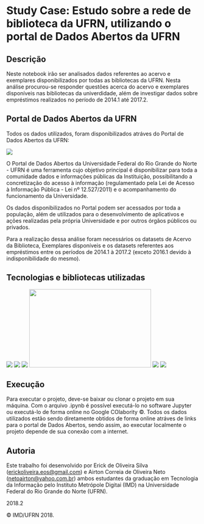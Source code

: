 # Study Case: Estudo sobre a rede de biblioteca da UFRN, utilizando o portal de Dados Abertos da UFRN

## Descrição
Neste notebook irão ser analisados dados referentes ao acervo e exemplares disponibilizados por todas as bibliotecas da UFRN. Nesta análise procurou-se responder questões acerca do acervo e exemplares disponíveis nas bibliotecas da univerdidade, além de investigar dados sobre empréstimos realizados no período de 2014.1 até 2017.2.

## Portal de Dados Abertos da UFRN

Todos os dados utilizados, foram disponibilizados atráves do Portal de Dados Abertos da UFRN:

<img src="http://dados.ufrn.br/base/images/logo-dados-abertos-ufrn.png">

O Portal de Dados Abertos da Universidade Federal do Rio Grande do Norte - UFRN é uma ferramenta cujo objetivo principal é disponibilizar para toda a comunidade dados e informações públicas da Instituição, possibilitando a concretização do acesso à informação (regulamentado pela Lei de Acesso à Informação Pública - Lei nº 12.527/2011) e o acompanhamento do funcionamento da Universidade.

Os dados disponibilizados no Portal podem ser acessados por toda a população, além de utilizados para o desenvolvimento de aplicativos e ações realizadas pela própria Universidade e por outros órgãos públicos ou privados.

Para a realização dessa análise foram necessários os datasets de Acervo da Biblioteca, Exemplares disponíveis e os datasets referentes aos empréstimos entre os períodos de 2014.1 à 2017.2 (exceto 2016.1 devido à indisponibilidade do mesmo).

## Tecnologias e bibliotecas utilizadas

<img src="https://www.python.org/static/img/python-logo.png">
<img src="https://matplotlib.org/_static/logo2.png">
<img src="http://www.numpy.org/_static/numpy_logo.png">
<img src="https://s3-ap-south-1.amazonaws.com/av-blog-media/wp-content/uploads/2018/03/pandas.jpg" width="320" height="205">
<img src="https://colab.research.google.com/img/colab_favicon_256px.png">
<img src="https://jupyter.org/assets/nav_logo.svg">

## Execução

Para executar o projeto, deve-se baixar ou clonar o projeto em sua máquina. Com o arquivo .ipynb é possível executá-lo no software Jupyter ou executá-lo de forma online no Google COlabority &copy;. Todos os dados utilizados estão sendo diretamente obtidos de forma online atráves de links para o portal de Dados Abertos, sendo assim, ao executar localmente o projeto depende de sua conexão com a internet.

## Autoria 

Este trabalho foi desenvolvido por Erick de Oliveira Silva (<erickoliveira.eos@gmail.com>) e Airton Correia de Oliveira Neto (<netoairton@yahoo.com.br>) ambos estudantes da graduação em Tecnologia da Informação pelo Instituto Metrópole Digitai (IMD) na Universidade Federal do Rio Grande do Norte (UFRN).

2018.2

&copy; IMD/UFRN 2018.
